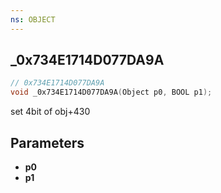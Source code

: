 ```yaml
---
ns: OBJECT
---
```

## _0x734E1714D077DA9A

```c
// 0x734E1714D077DA9A
void _0x734E1714D077DA9A(Object p0, BOOL p1);
```

set 4bit of obj+430

## Parameters
* **p0**
* **p1**

